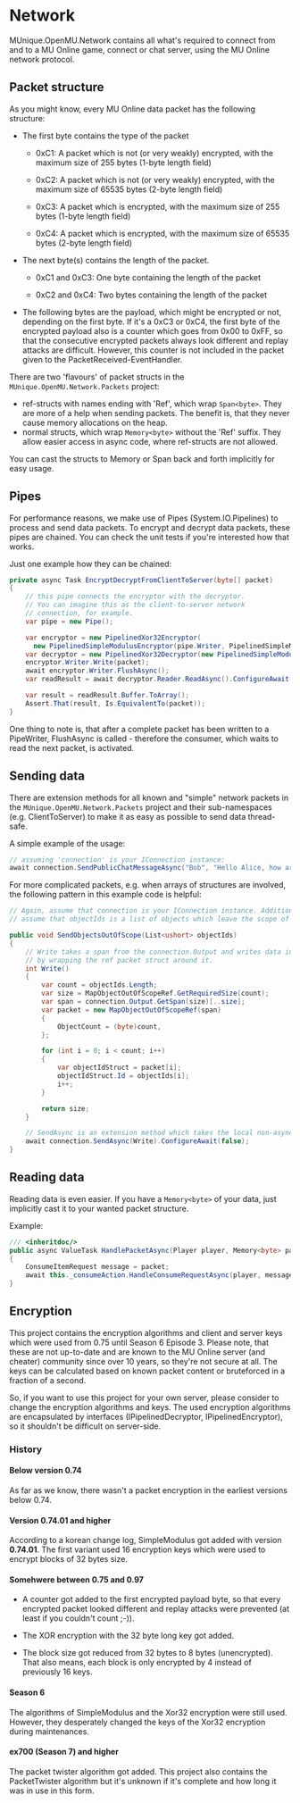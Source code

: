 ﻿# Network

MUnique.OpenMU.Network contains all what's required to connect from and to a
MU Online game, connect or chat server, using the MU Online network protocol.

## Packet structure

As you might know, every MU Online data packet has the following structure:

* The first byte contains the type of the packet

  * 0xC1: A packet which is not (or very weakly) encrypted, with the maximum
          size of 255 bytes (1-byte length field)

  * 0xC2: A packet which is not (or very weakly) encrypted, with the maximum
          size of 65535 bytes (2-byte length field)

  * 0xC3: A packet which is encrypted, with the maximum size of 255 bytes
          (1-byte length field)

  * 0xC4: A packet which is encrypted, with the maximum size of 65535 bytes
          (2-byte length field)

* The next byte(s) contains the length of the packet.

  * 0xC1 and 0xC3: One byte containing the length of the packet

  * 0xC2 and 0xC4: Two bytes containing the length of the packet

* The following bytes are the payload, which might be encrypted or not,
  depending on the first byte. If it's a 0xC3 or 0xC4, the first byte of the
  encrypted payload also is a counter which goes from 0x00 to 0xFF, so that the
  consecutive encrypted packets always look different and replay attacks are
  difficult. However, this counter is not included in the packet given to the
  PacketReceived-EventHandler.

There are two 'flavours' of packet structs in the ```MUnique.OpenMU.Network.Packets```
project:
  * ref-structs with names ending with 'Ref', which wrap ```Span<byte>```. They
    are more of a help when sending packets. The benefit is, that they never
    cause memory allocations on the heap.
  * normal structs, which wrap ```Memory<byte>``` without the 'Ref' suffix. They
    allow easier access in async code, where ref-structs are not allowed.

You can cast the structs to Memory or Span back and forth implicitly for easy usage.

## Pipes

For performance reasons, we make use of Pipes (System.IO.Pipelines) to process
and send data packets.
To encrypt and decrypt data packets, these pipes are chained. You can check the
unit tests if you're interested how that works.

Just one example how they can be chained:

```csharp
private async Task EncryptDecryptFromClientToServer(byte[] packet)
{
    // this pipe connects the encryptor with the decryptor.
    // You can imagine this as the client-to-server network
    // connection, for example.
    var pipe = new Pipe();

    var encryptor = new PipelinedXor32Encryptor(
      new PipelinedSimpleModulusEncryptor(pipe.Writer, PipelinedSimpleModulusEncryptor.DefaultClientKey).Writer);
    var decryptor = new PipelinedXor32Decryptor(new PipelinedSimpleModulusDecryptor(pipe.Reader).Reader);
    encryptor.Writer.Write(packet);
    await encryptor.Writer.FlushAsync();
    var readResult = await decryptor.Reader.ReadAsync().ConfigureAwait(false);

    var result = readResult.Buffer.ToArray();
    Assert.That(result, Is.EquivalentTo(packet));
}
```

One thing to note is, that after a complete packet has been written to a
PipeWriter, FlushAsync is called - therefore the consumer, which waits to read
the next packet, is activated.

## Sending data

There are extension methods for all known and "simple" network packets
in the ```MUnique.OpenMU.Network.Packets``` project and their sub-namespaces 
(e.g. ClientToServer) to make it as easy as possible to send data thread-safe.

A simple example of the usage:

```csharp
// assuming 'connection' is your IConnection instance:
await connection.SendPublicChatMessageAsync("Bob", "Hello Alice, how are you?").ConfigureAwait(false);
```

For more complicated packets, e.g. when arrays of structures are involved, the
following pattern in this example code is helpful:

```csharp
// Again, assume that connection is your IConnection instance. Additionally,
// assume that objectIds is a list of objects which leave the scope of a player.

public void SendObjectsOutOfScope(List<ushort> objectIds)
{
    // Write takes a span from the connection.Output and writes data into it
    // by wrapping the ref packet struct around it.
    int Write()
    {
        var count = objectIds.Length;
        var size = MapObjectOutOfScopeRef.GetRequiredSize(count);
        var span = connection.Output.GetSpan(size)[..size];
        var packet = new MapObjectOutOfScopeRef(span)
        {
            ObjectCount = (byte)count,
        };

        for (int i = 0; i < count; i++)
        {
            var objectIdStruct = packet[i];
            objectIdStruct.Id = objectIds[i];
            i++;
        }

        return size;
    }

    // SendAsync is an extension method which takes the local non-async method 'Write'.
    await connection.SendAsync(Write).ConfigureAwait(false);
}
```

## Reading data

Reading data is even easier. If you have a ```Memory<byte>``` of your data,
just implicitly cast it to your wanted packet structure.

Example:
```csharp
/// <inheritdoc/>
public async ValueTask HandlePacketAsync(Player player, Memory<byte> packet)
{
    ConsumeItemRequest message = packet;
    await this._consumeAction.HandleConsumeRequestAsync(player, message.ItemSlot, message.TargetSlot, Convert(message.FruitConsumption)).ConfigureAwait(false);
}
```

## Encryption

This project contains the encryption algorithms and client and server keys
which were used from 0.75 until Season 6 Episode 3.
Please note, that these are not up-to-date and are known to the MU Online
server (and cheater) community since over 10 years, so they're not secure at
all. The keys can be calculated based on known packet content or bruteforced in
a fraction of a second.

So, if you want to use this project for your own server, please consider to
change the encryption algorithms and keys.
The used encryption algorithms are encapsulated by interfaces (IPipelinedDecryptor,
IPipelinedEncryptor), so it shouldn't be difficult on server-side.

### History

#### Below version 0.74

As far as we know, there wasn't a packet encryption in the earliest versions
below 0.74.

#### Version 0.74.01 and higher

According to a korean change log, SimpleModulus got added with version **0.74.01**.
The first variant used 16 encryption keys which were used to encrypt blocks of
32 bytes size.

#### Somehwere between 0.75 and 0.97

* A counter got added to the first encrypted payload byte, so that every
  encrypted packet looked different and replay attacks were prevented (at least
  if you couldn't count ;-)).

* The XOR encryption with the 32 byte long key got added.

* The block size got reduced from 32 bytes to 8 bytes (unencrypted). That also
  means, each block is only encrypted by 4 instead of previously 16 keys.

#### Season 6

The algorithms of SimpleModulus and the Xor32 encryption were still used.
However, they desperately changed the keys of the Xor32 encryption during
maintenances.

#### ex700 (Season 7) and higher

The packet twister algorithm got added. This project also contains the
PacketTwister algorithm but it's unknown if it's complete and how long it was
in use in this form.
